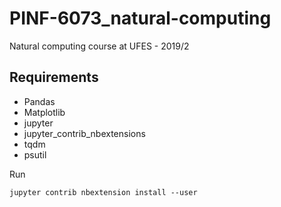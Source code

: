 # PINF-6073_natural-computing
Natural computing course at UFES - 2019/2

## Requirements

- Pandas
- Matplotlib
- jupyter
- jupyter_contrib_nbextensions
- tqdm
- psutil

Run

```
jupyter contrib nbextension install --user
```